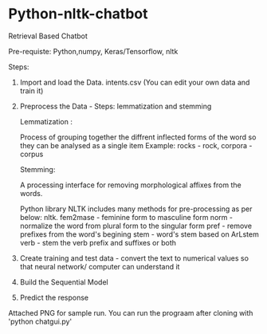 # Python-nltk-chatbot
Retrieval Based Chatbot

Pre-requiste: Python,numpy, Keras/Tensorflow, nltk

Steps: 
1) Import and load the Data. intents.csv (You can edit your own data and train it)
2) Preprocess the Data -
    Steps: lemmatization and stemming
    
    Lemmatization :
      
      Process of grouping together the diffrent inflected forms of the word so they can be analysed as a single item
      Example: rocks - rock, corpora - corpus
    
    Stemming:
      
      A processing interface for removing morphological affixes from the words. 
    
    Python library NLTK includes many methods for pre-processing as per below:
      nltk.
        fem2mase - feminine form to masculine form
        norm - normalize the word from plural form to the singular form
        pref - remove prefixes from the word's begining
        stem - word's stem based on ArLstem
        verb - stem the verb prefix and suffixes or both
 3) Create training and test data - convert the text to numerical values so that neural network/ computer can understand it
 4) Build the Sequential Model
 5) Predict the response
    

Attached PNG for sample run. You can run the prograam after cloning with 'python chatgui.py'
